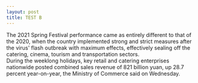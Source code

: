 ```yaml
---
layout: post
title: TEST B
---
```


The 2021 Spring Festival performance came as entirely different to that of the 2020, when the country implemented strong and strict measures after the virus' flash outbreak with maximum effects, effectively sealing off the catering, cinema, tourism and transportation sectors.      
During the weeklong holidays, key retail and catering enterprises nationwide posted combined sales revenue of 821 billion yuan, up 28.7 percent year-on-year, the Ministry of Commerce said on Wednesday.
